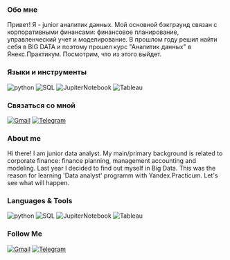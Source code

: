 

### Обо мне
Привет!
Я  - junior аналитик данных. 
Мой основной бэкграунд связан с корпоративными финансами: финансовое планирование, управленческий учет и моделирование.
В прошлом году решил найти себя в BIG DATA и поэтому прошел курс "Аналитик данных" в Янекс.Практикум. Посмотрим, что из этого выйдет.   

### Языки и инструменты
![python](https://img.shields.io/badge/-Python-69b5cc?style=for-the-badge&logo=Python)
![SQL](https://img.shields.io/badge/-SQL-69b5cc?style=for-the-badge&logo=PostgreSQL)
![JupiterNotebook](https://img.shields.io/badge/-JupyterHub-69b5cc?style=for-the-badge&logo=Jupyter)
![Tableau](https://img.shields.io/badge/-Tableau-69b5cc?style=for-the-badge&logo=Tableau)

### Связаться со мной
[![Gmail](https://img.shields.io/badge/-mail-69b5cc?style=for-the-badge&logo=Gmail)](mailto:faridgab@gmail.com)
[![Telegram](https://img.shields.io/badge/-Telegram-69b5cc?style=for-the-badge&logo=Telegram)](https://t.me/faridgab)



### About me
Hi there!
I am junior data analyst.
My main/primary background is related to corporate finance: finance planning, management accounting and modeling.
Last year I decided to find out myself in Big Data. This was the reason for learning 'Data analyst' programm with Yandex.Practicum. Let's see what will happen.
  

### Languages & Tools 
![python](https://img.shields.io/badge/-Python-69b5cc?style=for-the-badge&logo=Python)
![SQL](https://img.shields.io/badge/-SQL-69b5cc?style=for-the-badge&logo=PostgreSQL)
![JupiterNotebook](https://img.shields.io/badge/-JupyterHub-69b5cc?style=for-the-badge&logo=Jupyter)
![Tableau](https://img.shields.io/badge/-Tableau-69b5cc?style=for-the-badge&logo=Tableau)

### Follow Me 
[![Gmail](https://img.shields.io/badge/-mail-69b5cc?style=for-the-badge&logo=Gmail)](mailto:faridgab@gmail.com)
[![Telegram](https://img.shields.io/badge/-Telegram-69b5cc?style=for-the-badge&logo=Telegram)](https://t.me/faridgab)

